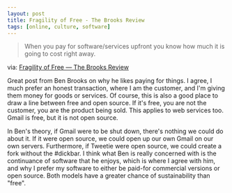 ```yaml
---
layout: post
title: Fragility of Free - The Brooks Review
tags: [online, culture, software]
---
```


>When you pay for software/services upfront you know how much it is going to cost right away.

via: [Fragility of Free — The Brooks Review](http://brooksreview.net/2011/03/fragility-free/#footnote_2_5783)

Great post from Ben Brooks on why he likes paying for things. I agree, I much prefer an honest transaction, where I am the customer, and I'm giving them money for goods or services. Of course, this is also a good place to draw a line between free and open source. If it's free, you are not the customer, you are the product being sold. This applies to web services too. Gmail is free, but it is not open source. 

In Ben's theory, if Gmail were to be shut down, there's nothing we could do about it. If it were open source, we could open up our own Gmail on our own servers. Furthermore, if Tweetie were open source, we could create a fork without the #dickbar. I think what Ben is really concerned with is the continuance of software that he enjoys, which is where I agree with him, and why I prefer my software to either be paid-for commercial versions or open source. Both models have a greater chance of sustainability than "free". 
